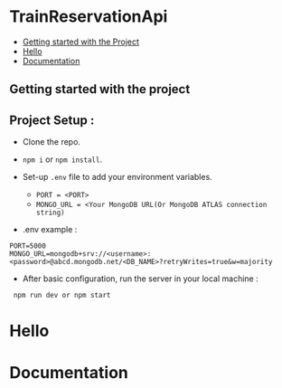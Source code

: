 # TrainReservationApi


- [Getting started with the Project](#getting-started-with-the-project)
- [Hello](#hello)
- [Documentation](#documentation)

## Getting started with the project

## Project Setup : 

- Clone the repo.
- `npm i` or `npm install`.
- Set-up `.env` file to add your environment variables.
    - `PORT = <PORT>`
    -  `MONGO_URL = <Your MongoDB URL(Or MongoDB ATLAS connection string) `

- .env example :
``` 
PORT=5000
MONGO_URL=mongodb+srv://<username>:<password>@abcd.mongodb.net/<DB_NAME>?retryWrites=true&w=majority

```
- After basic configuration, run the server in your local machine :
```
 npm run dev or npm start 

```











# Hello














# Documentation
